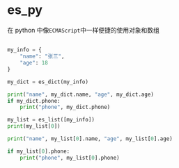 # es_py

在 python 中像`ECMAScript`中一样便捷的使用对象和数组

##

```python
my_info = {
    "name": "张三",
    "age": 18
}

my_dict = es_dict(my_info)

print("name", my_dict.name, "age", my_dict.age)
if my_dict.phone:
    print("phone", my_dict.phone)

my_list = es_list([my_info])
print(my_list[0])

print("name", my_list[0].name, "age", my_list[0].age)

if my_list[0].phone:
    print("phone", my_list[0].phone)
```
